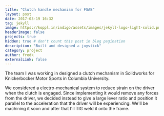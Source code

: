 ```yaml
---
title: "Clutch handle mechanism for FSAE"
layout: post
date: 2017-03-19 16:32
tag: jekyll
image: https://koppl.in/indigo/assets/images/jekyll-logo-light-solid.png
headerImage: false
projects: true
hidden: true # don't count this post in blog pagination
description: "Built and designed a joystick"
category: project
author: fredk
externalLink: false
---
```


The team I was working in designed a clutch mechanism in Solidworks for Knickerbocker Motor Sports in Columbia University.

We considered a electro-mechanical system to reduce strain on the driver when the clutch is engaged. Since implementing it would remove any forces from the driver, we decided instead to give a large lever ratio and position it parallel to the acceleration that the driver will be experiencing. We'll be machining it soon and after that I'll TIG weld it onto the frame.
